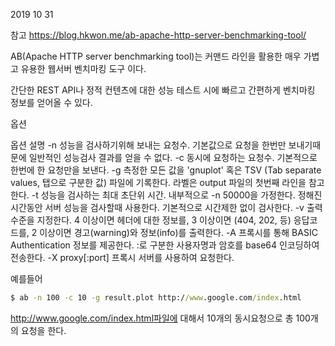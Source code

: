 2019 10 31



참고 https://blog.hkwon.me/ab-apache-http-server-benchmarking-tool/

AB(Apache HTTP server benchmarking tool)는 커맨드 라인을 활용한 매우 가볍고 유용한 웹서버 벤치마킹 도구 이다.

간단한 REST API나 정적 컨텐츠에 대한 성능 테스트 시에 빠르고 간편하게 벤치마킹 정보를 얻어올 수 있다.

옵션

옵션	설명
-n	성능을 검사하기위해 보내는 요청수. 기본값으로 요청을 한번만 보내기때문에 일반적인 성능검사 결과를 얻을 수 없다.
-c	동시에 요청하는 요청수. 기본적으로 한번에 한 요청만을 보낸다.
-g	측정한 모든 값을 'gnuplot' 혹은 TSV (Tab separate values, 탭으로 구분한 값) 파일에 기록한다. 라벨은 output 파일의 첫번째 라인을 참고한다.
-t	성능을 검사하는 최대 초단위 시간. 내부적으로 -n 50000을 가정한다. 정해진 시간동안 서버 성능을 검사할때 사용한다. 기본적으로 시간제한 없이 검사한다.
-v	출력 수준을 지정한다.
4 이상이면 헤더에 대한 정보를,
3 이상이면 (404, 202, 등) 응답코드를,
2 이상이면 경고(warning)와 정보(info)를 출력한다.
-A	프록시를 통해 BASIC Authentication 정보를 제공한다.
:로 구분한 사용자명과 암호를 base64 인코딩하여 전송한다.
-X	proxy[:port] 프록시 서버를 사용하여 요청한다.


예를들어
```cmd
$ ab -n 100 -c 10 -g result.plot http://www.google.com/index.html
```

 http://www.google.com/index.html파일에 대해서 10개의 동시요청으로 총 100개의 요청을 한다.
 
